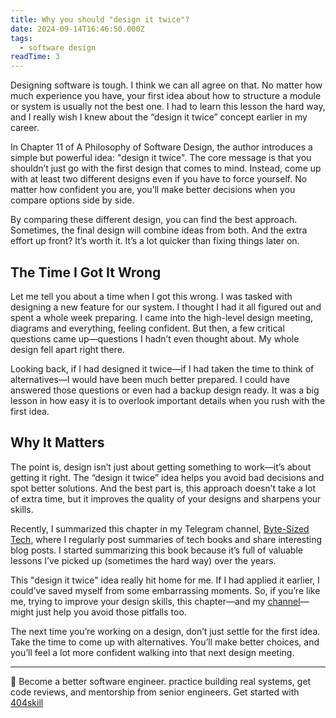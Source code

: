 ```yaml
---
title: Why you should "design it twice"?
date: 2024-09-14T16:46:50.000Z
tags:
  - software design
readTime: 3
---
```


Designing software is tough. I think we can all agree on that. No matter how much experience you have, your first idea about how to structure a module or system is usually not the best one. I had to learn this lesson the hard way, and I really wish I knew about the “design it twice” concept earlier in my career.

In Chapter 11 of A Philosophy of Software Design, the author introduces a simple but powerful idea: "design it twice". The core message is that you shouldn’t just go with the first design that comes to mind. Instead, come up with at least two different designs even if you have to force yourself. No matter how confident you are, you’ll make better decisions when you compare options side by side.

By comparing these different design, you can find the best approach. Sometimes, the final design will combine ideas from both. And the extra effort up front? It’s worth it. It’s a lot quicker than fixing things later on.

## The Time I Got It Wrong
Let me tell you about a time when I got this wrong. I was tasked with designing a new feature for our system. I thought I had it all figured out and spent a whole week preparing. I came into the high-level design meeting, diagrams and everything, feeling confident. But then, a few critical questions came up—questions I hadn’t even thought about. My whole design fell apart right there.

Looking back, if I had designed it twice—if I had taken the time to think of alternatives—I would have been much better prepared. I could have answered those questions or even had a backup design ready. It was a big lesson in how easy it is to overlook important details when you rush with the first idea.

## Why It Matters
The point is, design isn’t just about getting something to work—it’s about getting it right. The “design it twice” idea helps you avoid bad decisions and spot better solutions. And the best part is, this approach doesn’t take a lot of extra time, but it improves the quality of your designs and sharpens your skills.

Recently, I summarized this chapter in my Telegram channel, [Byte-Sized Tech](https://t.me/booksbytes), where I regularly post summaries of tech books and share interesting blog posts. I started summarizing this book because it’s full of valuable lessons I’ve picked up (sometimes the hard way) over the years.

This "design it twice" idea really hit home for me. If I had applied it earlier, I could’ve saved myself from some embarrassing moments. So, if you’re like me, trying to improve your design skills, this chapter—and my [channel](https://t.me/booksbytes)—might just help you avoid those pitfalls too.

The next time you’re working on a design, don’t just settle for the first idea. Take the time to come up with alternatives. You’ll make better choices, and you’ll feel a lot more confident walking into that next design meeting.

<!-- PROMO BLOCK -->
---

🚨 Become a better software engineer. practice building real systems, get code reviews, and mentorship from senior engineers.
Get started with [404skill](https://404skill.github.io/#/)
<!-- END PROMO BLOCK -->
